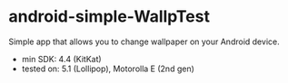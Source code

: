 # android-simple-WallpTest

Simple app that allows you to change wallpaper on your Android device.

- min SDK: 4.4 (KitKat)
- tested on: 5.1 (Lollipop), Motorolla E (2nd gen)
